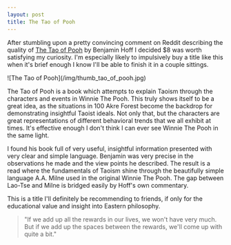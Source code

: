 ```yaml
---
layout: post
title: The Tao of Pooh
---
```


After stumbling upon a pretty convincing comment on Reddit describing the
quality of [The Tao of Pooh][1] by Benjamin Hoff I decided $8 was worth
satisfying my curiosity. I'm especially likely to impulsively buy a title like
this when it's brief enough I know I'll be able to finish it in a couple
sittings.

<div class="float-right" markdown="1">
  ![The Tao of Pooh](/img/thumb_tao_of_pooh.jpg)
</div>

The Tao of Pooh is a book which attempts to explain Taoism through the
characters and events in Winnie The Pooh. This truly shows itself to be a great
idea, as the situations in 100 Akre Forest become the backdrop for demonstrating
insightful Taoist ideals. Not only that, but the characters are great
representations of different behavioral trends that we all exhibit at times.
It's effective enough I don't think I can ever see Winnie The Pooh in the same
light.

I found his book full of very useful, insightful information presented with very
clear and simple language. Benjamin was very precise in the observations he made
and the view points he described. The result is a read where the fundamentals of
Taoism shine through the beautifully simple language A.A. Milne used in the
original Winnie The Pooh. The gap between Lao-Tse and Milne is bridged easily
by Hoff's own commentary.

This is a title I'll definitely be recommending to friends, if only for the
educational value and insight into Eastern philosophy.

> "If we add up all the rewards in our lives, we won't have very much. But if we
> add up the spaces between the rewards, we'll come up with quite a bit."

[1]:[http://www.amazon.com/The-Tao-of-Pooh/dp/089867154X/ref=sr_1_5?ie=UTF8&qid=1358393208&sr=8-5&keywords=The+Tao+of+Pooh]
